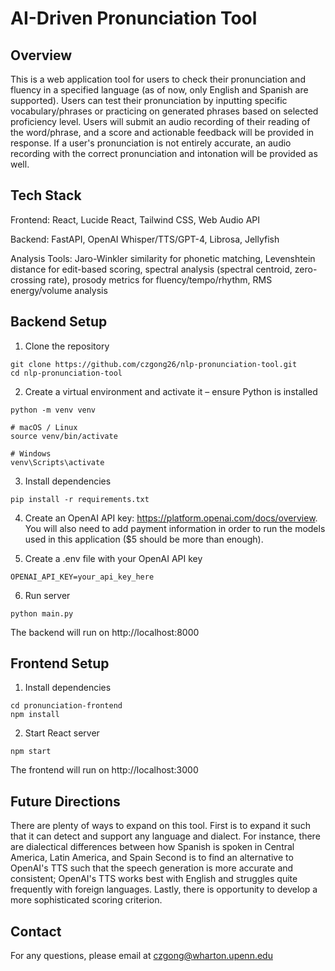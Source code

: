 # AI-Driven Pronunciation Tool

## Overview

This is a web application tool for users to check their pronunciation and fluency in a specified language (as of now, only English and Spanish are supported). Users can test their pronunciation by inputting specific vocabulary/phrases or practicing on generated phrases based on selected proficiency level. Users will submit an audio recording of their reading of the word/phrase, and a score and actionable feedback will be provided in response. If a user's pronunciation is not entirely accurate, an audio recording with the correct pronunciation and intonation will be provided as well.

## Tech Stack

Frontend: React, Lucide React, Tailwind CSS, Web Audio API

Backend: FastAPI, OpenAI Whisper/TTS/GPT-4, Librosa, Jellyfish

Analysis Tools: Jaro-Winkler similarity for phonetic matching, Levenshtein distance for edit-based scoring, spectral analysis (spectral centroid, zero-crossing rate), prosody metrics for fluency/tempo/rhythm, RMS energy/volume analysis

## Backend Setup

1. Clone the repository

```
git clone https://github.com/czgong26/nlp-pronunciation-tool.git
cd nlp-pronunciation-tool
```

2. Create a virtual environment and activate it – ensure Python is installed

```
python -m venv venv

# macOS / Linux
source venv/bin/activate

# Windows
venv\Scripts\activate
```

3. Install dependencies

```
pip install -r requirements.txt
```

4. Create an OpenAI API key: https://platform.openai.com/docs/overview. You will also need to add payment information in order to run the models used in this application ($5 should be more than enough).

5. Create a .env file with your OpenAI API key

```
OPENAI_API_KEY=your_api_key_here
```

6. Run server

```
python main.py
```

The backend will run on http://localhost:8000

## Frontend Setup

1. Install dependencies

```
cd pronunciation-frontend
npm install
```

2. Start React server

```
npm start
```

The frontend will run on http://localhost:3000

## Future Directions

There are plenty of ways to expand on this tool. First is to expand it such that it can detect and support any language and dialect. For instance, there are dialectical differences between how Spanish is spoken in Central America, Latin America, and Spain Second is to find an alternative to OpenAI's TTS such that the speech generation is more accurate and consistent; OpenAI's TTS works best with English and struggles quite frequently with foreign languages. Lastly, there is opportunity to develop a more sophisticated scoring criterion.

## Contact

For any questions, please email at czgong@wharton.upenn.edu